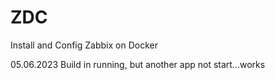 # ZDC
Install and Config Zabbix on Docker

05.06.2023
Build in running, but another app not start...works 
